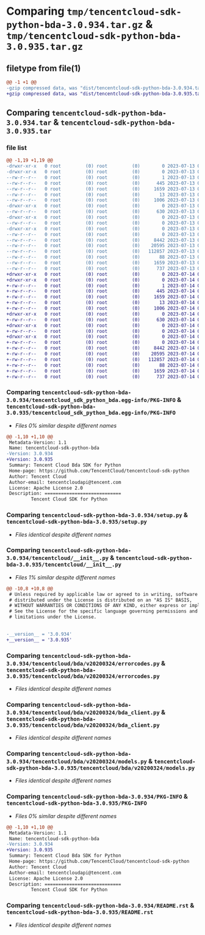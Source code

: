 # Comparing `tmp/tencentcloud-sdk-python-bda-3.0.934.tar.gz` & `tmp/tencentcloud-sdk-python-bda-3.0.935.tar.gz`

## filetype from file(1)

```diff
@@ -1 +1 @@
-gzip compressed data, was "dist/tencentcloud-sdk-python-bda-3.0.934.tar", last modified: Thu Jul 13 00:15:30 2023, max compression
+gzip compressed data, was "dist/tencentcloud-sdk-python-bda-3.0.935.tar", last modified: Fri Jul 14 00:17:09 2023, max compression
```

## Comparing `tencentcloud-sdk-python-bda-3.0.934.tar` & `tencentcloud-sdk-python-bda-3.0.935.tar`

### file list

```diff
@@ -1,19 +1,19 @@
-drwxr-xr-x   0 root         (0) root         (0)        0 2023-07-13 00:15:30.000000 tencentcloud-sdk-python-bda-3.0.934/
-drwxr-xr-x   0 root         (0) root         (0)        0 2023-07-13 00:15:30.000000 tencentcloud-sdk-python-bda-3.0.934/tencentcloud_sdk_python_bda.egg-info/
--rw-r--r--   0 root         (0) root         (0)        1 2023-07-13 00:15:30.000000 tencentcloud-sdk-python-bda-3.0.934/tencentcloud_sdk_python_bda.egg-info/dependency_links.txt
--rw-r--r--   0 root         (0) root         (0)      445 2023-07-13 00:15:30.000000 tencentcloud-sdk-python-bda-3.0.934/tencentcloud_sdk_python_bda.egg-info/SOURCES.txt
--rw-r--r--   0 root         (0) root         (0)     1659 2023-07-13 00:15:30.000000 tencentcloud-sdk-python-bda-3.0.934/tencentcloud_sdk_python_bda.egg-info/PKG-INFO
--rw-r--r--   0 root         (0) root         (0)       13 2023-07-13 00:15:30.000000 tencentcloud-sdk-python-bda-3.0.934/tencentcloud_sdk_python_bda.egg-info/top_level.txt
--rw-r--r--   0 root         (0) root         (0)     1006 2023-07-13 00:15:30.000000 tencentcloud-sdk-python-bda-3.0.934/setup.py
-drwxr-xr-x   0 root         (0) root         (0)        0 2023-07-13 00:15:30.000000 tencentcloud-sdk-python-bda-3.0.934/tencentcloud/
--rw-r--r--   0 root         (0) root         (0)      630 2023-07-13 00:15:30.000000 tencentcloud-sdk-python-bda-3.0.934/tencentcloud/__init__.py
-drwxr-xr-x   0 root         (0) root         (0)        0 2023-07-13 00:15:30.000000 tencentcloud-sdk-python-bda-3.0.934/tencentcloud/bda/
--rw-r--r--   0 root         (0) root         (0)        0 2023-07-13 00:15:30.000000 tencentcloud-sdk-python-bda-3.0.934/tencentcloud/bda/__init__.py
-drwxr-xr-x   0 root         (0) root         (0)        0 2023-07-13 00:15:30.000000 tencentcloud-sdk-python-bda-3.0.934/tencentcloud/bda/v20200324/
--rw-r--r--   0 root         (0) root         (0)        0 2023-07-13 00:15:30.000000 tencentcloud-sdk-python-bda-3.0.934/tencentcloud/bda/v20200324/__init__.py
--rw-r--r--   0 root         (0) root         (0)     8442 2023-07-13 00:15:30.000000 tencentcloud-sdk-python-bda-3.0.934/tencentcloud/bda/v20200324/errorcodes.py
--rw-r--r--   0 root         (0) root         (0)    20595 2023-07-13 00:15:30.000000 tencentcloud-sdk-python-bda-3.0.934/tencentcloud/bda/v20200324/bda_client.py
--rw-r--r--   0 root         (0) root         (0)   112857 2023-07-13 00:15:30.000000 tencentcloud-sdk-python-bda-3.0.934/tencentcloud/bda/v20200324/models.py
--rw-r--r--   0 root         (0) root         (0)       88 2023-07-13 00:15:30.000000 tencentcloud-sdk-python-bda-3.0.934/setup.cfg
--rw-r--r--   0 root         (0) root         (0)     1659 2023-07-13 00:15:30.000000 tencentcloud-sdk-python-bda-3.0.934/PKG-INFO
--rw-r--r--   0 root         (0) root         (0)      737 2023-07-13 00:15:30.000000 tencentcloud-sdk-python-bda-3.0.934/README.rst
+drwxr-xr-x   0 root         (0) root         (0)        0 2023-07-14 00:17:09.000000 tencentcloud-sdk-python-bda-3.0.935/
+drwxr-xr-x   0 root         (0) root         (0)        0 2023-07-14 00:17:09.000000 tencentcloud-sdk-python-bda-3.0.935/tencentcloud_sdk_python_bda.egg-info/
+-rw-r--r--   0 root         (0) root         (0)        1 2023-07-14 00:17:09.000000 tencentcloud-sdk-python-bda-3.0.935/tencentcloud_sdk_python_bda.egg-info/dependency_links.txt
+-rw-r--r--   0 root         (0) root         (0)      445 2023-07-14 00:17:09.000000 tencentcloud-sdk-python-bda-3.0.935/tencentcloud_sdk_python_bda.egg-info/SOURCES.txt
+-rw-r--r--   0 root         (0) root         (0)     1659 2023-07-14 00:17:09.000000 tencentcloud-sdk-python-bda-3.0.935/tencentcloud_sdk_python_bda.egg-info/PKG-INFO
+-rw-r--r--   0 root         (0) root         (0)       13 2023-07-14 00:17:09.000000 tencentcloud-sdk-python-bda-3.0.935/tencentcloud_sdk_python_bda.egg-info/top_level.txt
+-rw-r--r--   0 root         (0) root         (0)     1006 2023-07-14 00:17:08.000000 tencentcloud-sdk-python-bda-3.0.935/setup.py
+drwxr-xr-x   0 root         (0) root         (0)        0 2023-07-14 00:17:09.000000 tencentcloud-sdk-python-bda-3.0.935/tencentcloud/
+-rw-r--r--   0 root         (0) root         (0)      630 2023-07-14 00:17:08.000000 tencentcloud-sdk-python-bda-3.0.935/tencentcloud/__init__.py
+drwxr-xr-x   0 root         (0) root         (0)        0 2023-07-14 00:17:09.000000 tencentcloud-sdk-python-bda-3.0.935/tencentcloud/bda/
+-rw-r--r--   0 root         (0) root         (0)        0 2023-07-14 00:17:08.000000 tencentcloud-sdk-python-bda-3.0.935/tencentcloud/bda/__init__.py
+drwxr-xr-x   0 root         (0) root         (0)        0 2023-07-14 00:17:09.000000 tencentcloud-sdk-python-bda-3.0.935/tencentcloud/bda/v20200324/
+-rw-r--r--   0 root         (0) root         (0)        0 2023-07-14 00:17:08.000000 tencentcloud-sdk-python-bda-3.0.935/tencentcloud/bda/v20200324/__init__.py
+-rw-r--r--   0 root         (0) root         (0)     8442 2023-07-14 00:17:08.000000 tencentcloud-sdk-python-bda-3.0.935/tencentcloud/bda/v20200324/errorcodes.py
+-rw-r--r--   0 root         (0) root         (0)    20595 2023-07-14 00:17:08.000000 tencentcloud-sdk-python-bda-3.0.935/tencentcloud/bda/v20200324/bda_client.py
+-rw-r--r--   0 root         (0) root         (0)   112857 2023-07-14 00:17:08.000000 tencentcloud-sdk-python-bda-3.0.935/tencentcloud/bda/v20200324/models.py
+-rw-r--r--   0 root         (0) root         (0)       88 2023-07-14 00:17:09.000000 tencentcloud-sdk-python-bda-3.0.935/setup.cfg
+-rw-r--r--   0 root         (0) root         (0)     1659 2023-07-14 00:17:09.000000 tencentcloud-sdk-python-bda-3.0.935/PKG-INFO
+-rw-r--r--   0 root         (0) root         (0)      737 2023-07-14 00:17:08.000000 tencentcloud-sdk-python-bda-3.0.935/README.rst
```

### Comparing `tencentcloud-sdk-python-bda-3.0.934/tencentcloud_sdk_python_bda.egg-info/PKG-INFO` & `tencentcloud-sdk-python-bda-3.0.935/tencentcloud_sdk_python_bda.egg-info/PKG-INFO`

 * *Files 0% similar despite different names*

```diff
@@ -1,10 +1,10 @@
 Metadata-Version: 1.1
 Name: tencentcloud-sdk-python-bda
-Version: 3.0.934
+Version: 3.0.935
 Summary: Tencent Cloud Bda SDK for Python
 Home-page: https://github.com/TencentCloud/tencentcloud-sdk-python
 Author: Tencent Cloud
 Author-email: tencentcloudapi@tencent.com
 License: Apache License 2.0
 Description: ============================
         Tencent Cloud SDK for Python
```

### Comparing `tencentcloud-sdk-python-bda-3.0.934/setup.py` & `tencentcloud-sdk-python-bda-3.0.935/setup.py`

 * *Files identical despite different names*

### Comparing `tencentcloud-sdk-python-bda-3.0.934/tencentcloud/__init__.py` & `tencentcloud-sdk-python-bda-3.0.935/tencentcloud/__init__.py`

 * *Files 1% similar despite different names*

```diff
@@ -10,8 +10,8 @@
 # Unless required by applicable law or agreed to in writing, software
 # distributed under the License is distributed on an "AS IS" BASIS,
 # WITHOUT WARRANTIES OR CONDITIONS OF ANY KIND, either express or implied.
 # See the License for the specific language governing permissions and
 # limitations under the License.
 
 
-__version__ = '3.0.934'
+__version__ = '3.0.935'
```

### Comparing `tencentcloud-sdk-python-bda-3.0.934/tencentcloud/bda/v20200324/errorcodes.py` & `tencentcloud-sdk-python-bda-3.0.935/tencentcloud/bda/v20200324/errorcodes.py`

 * *Files identical despite different names*

### Comparing `tencentcloud-sdk-python-bda-3.0.934/tencentcloud/bda/v20200324/bda_client.py` & `tencentcloud-sdk-python-bda-3.0.935/tencentcloud/bda/v20200324/bda_client.py`

 * *Files identical despite different names*

### Comparing `tencentcloud-sdk-python-bda-3.0.934/tencentcloud/bda/v20200324/models.py` & `tencentcloud-sdk-python-bda-3.0.935/tencentcloud/bda/v20200324/models.py`

 * *Files identical despite different names*

### Comparing `tencentcloud-sdk-python-bda-3.0.934/PKG-INFO` & `tencentcloud-sdk-python-bda-3.0.935/PKG-INFO`

 * *Files 0% similar despite different names*

```diff
@@ -1,10 +1,10 @@
 Metadata-Version: 1.1
 Name: tencentcloud-sdk-python-bda
-Version: 3.0.934
+Version: 3.0.935
 Summary: Tencent Cloud Bda SDK for Python
 Home-page: https://github.com/TencentCloud/tencentcloud-sdk-python
 Author: Tencent Cloud
 Author-email: tencentcloudapi@tencent.com
 License: Apache License 2.0
 Description: ============================
         Tencent Cloud SDK for Python
```

### Comparing `tencentcloud-sdk-python-bda-3.0.934/README.rst` & `tencentcloud-sdk-python-bda-3.0.935/README.rst`

 * *Files identical despite different names*

